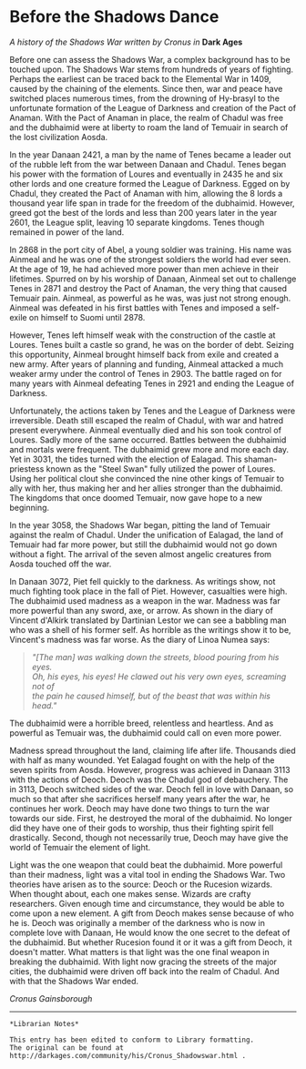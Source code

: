 # Before the Shadows Dance

_A history of the Shadows War written by Cronus in_ __Dark Ages__
    
Before one can assess the Shadows War, a complex background has to be touched upon.  The Shadows War stems from hundreds of years of fighting.  Perhaps the earliest can be traced back to the Elemental War in 1409, caused by the chaining of the elements.  Since then, war and peace have switched places numerous times, from the drowning of Hy-brasyl to the unfortunate formation of the League of Darkness and creation of the Pact of Anaman.  With the Pact of Anaman in place, the realm of Chadul was free and the dubhaimid were at liberty to roam the land of Temuair in search of the lost civilization Aosda.

In the year Danaan 2421, a man by the name of Tenes became a leader out of the rubble left from the war between Danaan and Chadul.  Tenes began his power with the formation of Loures and eventually in 2435 he and six other lords and one creature formed the League of Darkness.  Egged on by Chadul, they created the Pact of Anaman with him, allowing the 8 lords a thousand year life span in trade for the freedom of the dubhaimid.  However, greed got the best of the lords and less than 200 years later in the year 2601, the League split, leaving 10 separate kingdoms.  Tenes though remained in power of the land.

In 2868 in the port city of Abel, a young soldier was training.  His name was Ainmeal and he was one of the strongest soldiers the world had ever seen.  At the age of 19, he had achieved more power than men achieve in their lifetimes.  Spurred on by his worship of Danaan, Ainmeal set out to challenge Tenes in 2871 and destroy the Pact of Anaman, the very thing that caused Temuair pain.  Ainmeal, as powerful as he was, was just not strong enough.  Ainmeal was defeated in his first battles with Tenes and imposed a self-exile on himself to Suomi until 2878.

However, Tenes left himself weak with the construction of the castle at Loures.  Tenes built a castle so grand, he was on the border of debt.  Seizing this opportunity, Ainmeal brought himself back from exile and created a new army.  After years of planning and funding, Ainmeal attacked a much weaker army under the control of Tenes in 2903.  The battle raged on for many years with Ainmeal defeating Tenes in 2921 and ending the League of Darkness.

Unfortunately, the actions taken by Tenes and the League of Darkness were irreversible.  Death still escaped the realm of Chadul, with war and hatred present everywhere.  Ainmeal eventually died and his son took control of Loures.  Sadly more of the same occurred.  Battles between the dubhaimid and mortals were frequent.  The dubhaimid grew more and more each day.  Yet in 3031, the tides turned with the election of Ealagad.  This shaman-priestess known as the "Steel Swan" fully utilized the power of Loures.  Using her political clout she convinced the nine other kings of Temuair to ally with her, thus making her and her allies stronger than the dubhaimid.  The kingdoms that once doomed Temuair, now gave hope to a new beginning.

In the year 3058, the Shadows War began, pitting the land of Temuair against the realm of Chadul.  Under the unification of Ealagad, the land of Temuair had far more power, but still the dubhaimid would not go down without a fight.  The arrival of the seven almost angelic creatures from Aosda touched off the war.

In Danaan 3072, Piet fell quickly to the darkness.  As writings show, not much fighting took place in the fall of Piet.  However, casualties were high.  The dubhaimid used madness as a weapon in the war.  Madness was far more powerful than any sword, axe, or arrow.  As shown in the diary of Vincent d'Alkirk translated by Dartinian Lestor we can see a babbling man who was a shell of his former self.  As horrible as the writings show it to be, Vincent's madness was far worse.  As the diary of Linoa Numea says:

> _"[The man] was walking down the streets, blood pouring from his eyes._  
> _Oh, his eyes, his eyes!  He clawed out his very own eyes, screaming not of_  
> _the pain he caused himself, but of the beast that was within his head."_  

The dubhaimid were a horrible breed, relentless and heartless.  And as powerful as Temuair was, the dubhaimid could call on even more power.

Madness spread throughout the land, claiming life after life.  Thousands died with half as many wounded.  Yet Ealagad fought on with the help of the seven spirits from Aosda.  However, progress was achieved in Danaan 3113 with the actions of Deoch.  Deoch was the Chadul god of debauchery.  The in 3113, Deoch switched sides of the war.  Deoch fell in love with Danaan, so much so that after she sacrifices herself many years after the war, he continues her work.  Deoch may have done two things to turn the war towards our side.  First, he destroyed the moral of the dubhaimid.  No longer did they have one of their gods to worship, thus their fighting spirit fell drastically.  Second, though not necessarily true, Deoch may have give the world of Temuair the element of light.

Light was the one weapon that could beat the dubhaimid.  More powerful than their madness, light was a vital tool in ending the Shadows War.  Two theories have arisen as to the source:  Deoch or the Rucesion wizards.  When thought about, each one makes sense.  Wizards are crafty researchers.  Given enough time and circumstance, they would be able to come upon a new element.  A gift from Deoch makes sense because of who he is.  Deoch was originally a member of the darkness who is now in complete love with Danaan,  He would know the one secret to the defeat of the dubhaimid.  But whether Rucesion found it or it was a gift from Deoch, it doesn't matter.  What matters is that light was the one final weapon in breaking the dubhaimid.  With light now gracing the streets of the major cities, the dubhaimid were driven off back into the realm of Chadul.  And with that the Shadows War ended.
    
_Cronus Gainsborough_

***

```
*Librarian Notes*

This entry has been edited to conform to Library formatting.
The original can be found at http://darkages.com/community/his/Cronus_Shadowswar.html .
```
